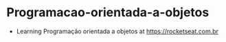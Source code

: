 # Programacao-orientada-a-objetos

* Learning Programação orientada a objetos at https://rocketseat.com.br
